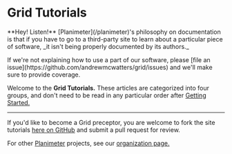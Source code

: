 Grid Tutorials
==============

<div class="alert alert-info">
  <p>
    **Hey! Listen!**
    [Planimeter](/planimeter)'s philosophy on documentation is
    that if you have to go to a third-party site to learn about a particular
    piece of software, _it isn't being properly documented by its authors._
  </p>
  <p>
    If we're not explaining how to use a part of our software, please
    [file an issue](https://github.com/andrewmcwatters/grid/issues) and we'll
    make sure to provide coverage.
  </p>
</div>

Welcome to the **Grid Tutorials.** These articles are categorized into four
groups, and don't need to be read in any particular order after
[Getting Started.](tutorials/Getting_Started)

---

If you'd like to become a Grid preceptor, you are welcome to fork the site
tutorials [here on GitHub](https://github.com/andrewmcwatters/grid) and submit a
pull request for review.

For other [Planimeter](/planimeter) projects, see our
[organization page.](https://github.com/Planimeter)
